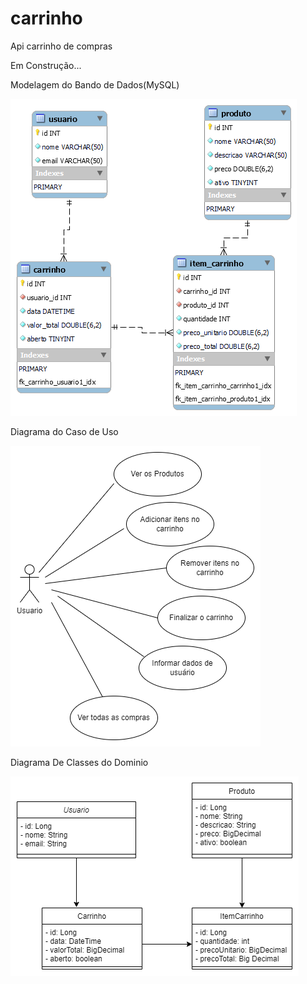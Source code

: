 # carrinho
Api carrinho de compras

Em Construção...

Modelagem do Bando de Dados(MySQL) 

![Modelagem do banco de dados](https://github.com/alanfsales/assets/blob/main/Diagramas/ModelagemBDCarrinho.png)&nbsp;

Diagrama do Caso de Uso

![Diagrama do cado de uso](https://github.com/alanfsales/assets/blob/main/Diagramas/DiagramaDeCasoDeUsoCarrinho.png)&nbsp;

Diagrama De Classes do Dominio

![Diagrama de Classe](https://github.com/alanfsales/assets/blob/main/Diagramas/DiagramaDeClassesDeDominioCarrinho.png)
